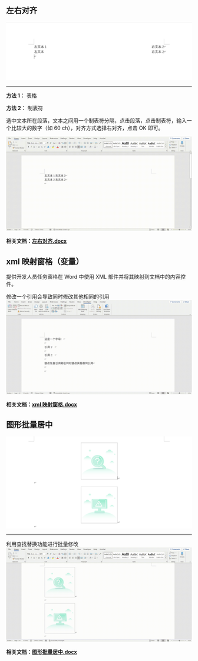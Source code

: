## 左右对齐

![](./image/352619.png)

---

**方法 1：**
表格

**方法 2：**
制表符

选中文本所在段落，文本之间用一个制表符分隔，点击段落，点击制表符，输入一个比较大的数字（如 60 ch），对齐方式选择右对齐，点击 OK 即可。

![](./image/457735.gif)

**相关文档：[左右对齐.docx](./src/%E5%B7%A6%E5%8F%B3%E5%AF%B9%E9%BD%90.docx)**

## xml 映射窗格（变量）

提供开发人员任务窗格在 Word 中使用 XML 部件并将其映射到文档中的内容控件。

修改一个引用会导致同时修改其他相同的引用
![](./image/683940.gif)

**相关文档：[xml 映射窗格.docx](./src/xml%E6%98%A0%E5%B0%84%E7%AA%97%E6%A0%BC.docx)**

## 图形批量居中

![](./image/559828.png)

---

利用查找替换功能进行批量修改
![](./image/687747.gif)

**相关文档：[图形批量居中.docx](./src/%E5%9B%BE%E5%BD%A2%E6%89%B9%E9%87%8F%E5%B1%85%E4%B8%AD.docx)**
